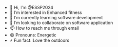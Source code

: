 - 👋 Hi, I’m @ESSP2024
- 👀 I’m interested in Enhanced fitness 
- 🌱 I’m currently learning software development 
- 💞️ I’m looking to collaborate on software application 
- 📫 How to reach me through email 
- 😄 Pronouns: Energetic 
- ⚡ Fun fact: Love the outdoors 

<!---
ESSP2024/ESSP2024 is a ✨ special ✨ repository because its `README.md` (this file) appears on your GitHub profile.
You can click the Preview link to take a look at your changes.
--->
